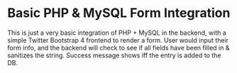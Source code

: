 # Basic PHP & MySQL Form Integration

This is just a very basic integration of PHP + MySQL in the backend, with a simple Twitter Bootstrap 4 frontend to render a form. User would input their form info, and the backend will check to see if all fields have been filled in & sanitizes the string. Success message shows iff the entry is added to the DB.